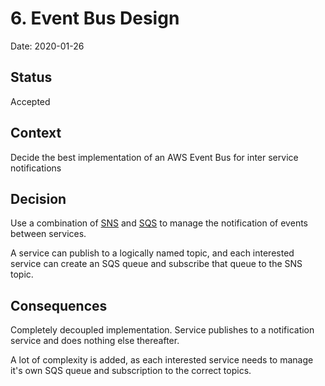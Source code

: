 # 6. Event Bus Design

Date: 2020-01-26

## Status

Accepted

## Context

Decide the best implementation of an AWS Event Bus for inter service notifications

## Decision

Use a combination of [SNS](https://aws.amazon.com/sns/) and [SQS](https://aws.amazon.com/sqs/) to manage the notification of events between services.

A service can publish to a logically named topic, and each interested service can create an SQS queue and subscribe that queue to the SNS topic.

## Consequences

Completely decoupled implementation. Service publishes to a notification service and does nothing else thereafter.

A lot of complexity is added, as each interested service needs to manage it's own SQS queue and subscription to the correct topics.
